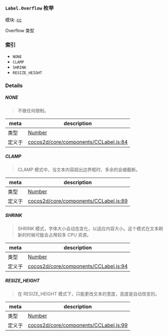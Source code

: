 ### `Label.Overflow` 枚举



模块: [cc](../modules/cc.md)


Overflow 类型


### 索引
  - `NONE`
  - `CLAMP`
  - `SHRINK`
  - `RESIZE_HEIGHT`

### Details


##### NONE

> 不做任何限制。

| meta | description |
|------|-------------|
| 类型 | <a href="https://developer.mozilla.org/en/JavaScript/Reference/Global_Objects/Number" class="crosslink external" target="_blank">Number</a> |
| 定义于 | [cocos2d/core/components/CCLabel.js:84](https://github.com/cocos-creator/engine/blob/2fda22be5638065a190bc4c97da6548631319aba/cocos2d/core/components/CCLabel.js#L84) |



##### CLAMP

> CLAMP 模式中，当文本内容超出边界框时，多余的会被截断。

| meta | description |
|------|-------------|
| 类型 | <a href="https://developer.mozilla.org/en/JavaScript/Reference/Global_Objects/Number" class="crosslink external" target="_blank">Number</a> |
| 定义于 | [cocos2d/core/components/CCLabel.js:89](https://github.com/cocos-creator/engine/blob/2fda22be5638065a190bc4c97da6548631319aba/cocos2d/core/components/CCLabel.js#L89) |



##### SHRINK

> SHRINK 模式，字体大小会动态变化，以适应内容大小。这个模式在文本刷新的时候可能会占用较多 CPU 资源。

| meta | description |
|------|-------------|
| 类型 | <a href="https://developer.mozilla.org/en/JavaScript/Reference/Global_Objects/Number" class="crosslink external" target="_blank">Number</a> |
| 定义于 | [cocos2d/core/components/CCLabel.js:94](https://github.com/cocos-creator/engine/blob/2fda22be5638065a190bc4c97da6548631319aba/cocos2d/core/components/CCLabel.js#L94) |



##### RESIZE_HEIGHT

> 在 RESIZE_HEIGHT 模式下，只能更改文本的宽度，高度是自动改变的。

| meta | description |
|------|-------------|
| 类型 | <a href="https://developer.mozilla.org/en/JavaScript/Reference/Global_Objects/Number" class="crosslink external" target="_blank">Number</a> |
| 定义于 | [cocos2d/core/components/CCLabel.js:99](https://github.com/cocos-creator/engine/blob/2fda22be5638065a190bc4c97da6548631319aba/cocos2d/core/components/CCLabel.js#L99) |


